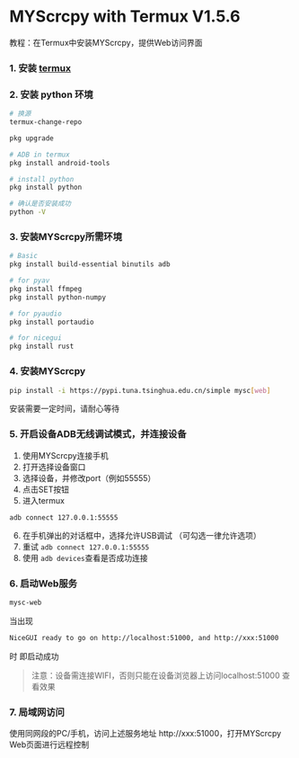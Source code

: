 # MYScrcpy with Termux V1.5.6

教程：在Termux中安装MYScrcpy，提供Web访问界面


### 1. 安装 [**termux**](https://github.com/termux/termux-app)

### 2. 安装 python 环境
```bash
# 换源
termux-change-repo

pkg upgrade

# ADB in termux
pkg install android-tools

# install python
pkg install python

# 确认是否安装成功
python -V
```

### 3. 安装MYScrcpy所需环境

```bash
# Basic
pkg install build-essential binutils adb

# for pyav
pkg install ffmpeg
pkg install python-numpy

# for pyaudio
pkg install portaudio

# for nicegui
pkg install rust
```

### 4. 安装MYScrcpy

```bash
pip install -i https://pypi.tuna.tsinghua.edu.cn/simple mysc[web]
```

安装需要一定时间，请耐心等待

### 5. 开启设备ADB无线调试模式，并连接设备
1. 使用MYScrcpy连接手机
2. 打开选择设备窗口
3. 选择设备，并修改port（例如55555）
4. 点击SET按钮
5. 进入termux
```termux
adb connect 127.0.0.1:55555
```
6. 在手机弹出的对话框中，选择允许USB调试
（可勾选一律允许选项）
7. 重试 ```adb connect 127.0.0.1:55555```
8. 使用 ```adb devices```查看是否成功连接

### 6. 启动Web服务
```bash
mysc-web
```
当出现 
```bash
NiceGUI ready to go on http://localhost:51000, and http://xxx:51000
```
时 即启动成功
> 注意：设备需连接WIFI，否则只能在设备浏览器上访问localhost:51000 查看效果

### 7. 局域网访问
使用同网段的PC/手机，访问上述服务地址 http://xxx:51000，打开MYScrcpy Web页面进行远程控制